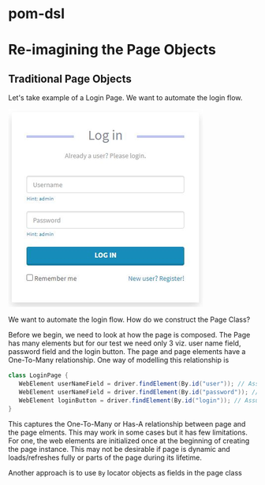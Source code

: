 # pom-dsl
# Re-imagining the Page Objects

## Traditional Page Objects
Let's take example of a Login Page. We want to automate the login flow.

![Login Page](/article/Login.JPG)

We want to automate the login flow. How do we construct the Page Class?

Before we begin, we need to look at how the page is composed. The Page has many elements but for our test we need only 3 viz. user name field, password field and the login button. The page and page elements have a One-To-Many relationship. One way of modelling this relationship is

```java
class LoginPage {
   WebElement userNameField = driver.findElement(By.id("user")); // Assuming there is ID attribute to username input field
   WebElement userNameField = driver.findElement(By.id("password")); // Assuming there is ID attribute to password input field
   WebElement loginButton = driver.findElement(By.id("login")); // Assuming there is ID attribute to password input field
}
```
This captures the One-To-Many or Has-A relationship between page and the page elments. This may work in some cases but it has few limitations. For one, the web elements are initialized once at the beginning of creating the page instance. This may not be desirable if page is dynamic and loads/refreshes fully or parts of the page during its lifetime.

Another approach is to use ```By``` locator objects as fields in the page class
```java

```






 
